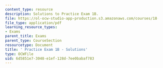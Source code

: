 ```yaml
---
content_type: resource
description: Solutions to Practice Exam 1B.
file: https://ol-ocw-studio-app-production.s3.amazonaws.com/courses/18-02-multivariable-calculus-fall-2007/6d5851e73048e1ef128d7ee0babaf783_prac1bsol.pdf
file_type: application/pdf
learning_resource_types:
- Exams
parent_title: Exams
parent_type: CourseSection
resourcetype: Document
title: ' Practice Exam 1B - Solutions'
type: OCWFile
uid: 6d5851e7-3048-e1ef-128d-7ee0babaf783
---
```

